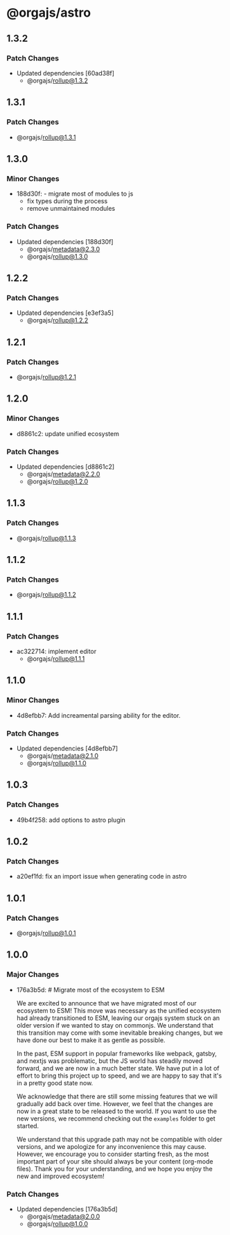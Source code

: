 # @orgajs/astro

## 1.3.2

### Patch Changes

- Updated dependencies [60ad38f]
  - @orgajs/rollup@1.3.2

## 1.3.1

### Patch Changes

- @orgajs/rollup@1.3.1

## 1.3.0

### Minor Changes

- 188d30f: - migrate most of modules to js
  - fix types during the process
  - remove unmaintained modules

### Patch Changes

- Updated dependencies [188d30f]
  - @orgajs/metadata@2.3.0
  - @orgajs/rollup@1.3.0

## 1.2.2

### Patch Changes

- Updated dependencies [e3ef3a5]
  - @orgajs/rollup@1.2.2

## 1.2.1

### Patch Changes

- @orgajs/rollup@1.2.1

## 1.2.0

### Minor Changes

- d8861c2: update unified ecosystem

### Patch Changes

- Updated dependencies [d8861c2]
  - @orgajs/metadata@2.2.0
  - @orgajs/rollup@1.2.0

## 1.1.3

### Patch Changes

- @orgajs/rollup@1.1.3

## 1.1.2

### Patch Changes

- @orgajs/rollup@1.1.2

## 1.1.1

### Patch Changes

- ac322714: implement editor
  - @orgajs/rollup@1.1.1

## 1.1.0

### Minor Changes

- 4d8efbb7: Add increamental parsing ability for the editor.

### Patch Changes

- Updated dependencies [4d8efbb7]
  - @orgajs/metadata@2.1.0
  - @orgajs/rollup@1.1.0

## 1.0.3

### Patch Changes

- 49b4f258: add options to astro plugin

## 1.0.2

### Patch Changes

- a20ef1fd: fix an import issue when generating code in astro

## 1.0.1

### Patch Changes

- @orgajs/rollup@1.0.1

## 1.0.0

### Major Changes

- 176a3b5d: # Migrate most of the ecosystem to ESM

  We are excited to announce that we have migrated most of our ecosystem to ESM! This move was necessary as the unified ecosystem had already transitioned to ESM, leaving our orgajs system stuck on an older version if we wanted to stay on commonjs. We understand that this transition may come with some inevitable breaking changes, but we have done our best to make it as gentle as possible.

  In the past, ESM support in popular frameworks like webpack, gatsby, and nextjs was problematic, but the JS world has steadily moved forward, and we are now in a much better state. We have put in a lot of effort to bring this project up to speed, and we are happy to say that it's in a pretty good state now.

  We acknowledge that there are still some missing features that we will gradually add back over time. However, we feel that the changes are now in a great state to be released to the world. If you want to use the new versions, we recommend checking out the `examples` folder to get started.

  We understand that this upgrade path may not be compatible with older versions, and we apologize for any inconvenience this may cause. However, we encourage you to consider starting fresh, as the most important part of your site should always be your content (org-mode files). Thank you for your understanding, and we hope you enjoy the new and improved ecosystem!

### Patch Changes

- Updated dependencies [176a3b5d]
  - @orgajs/metadata@2.0.0
  - @orgajs/rollup@1.0.0
